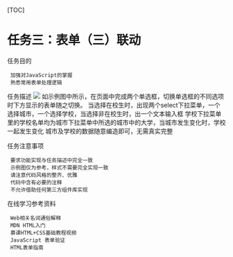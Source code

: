 [TOC]
# 任务三：表单（三）联动
 
 任务目的
 
     加强对JavaScript的掌握
     熟悉常用表单处理逻辑
 
 任务描述
 ![](http://7xrp04.com1.z0.glb.clouddn.com/task_2_31_1.jpg)
     如示例图中所示，在页面中完成两个单选框，切换单选框的不同选项时下方显示的表单随之切换。
     当选择在校生时，出现两个select下拉菜单，一个选择城市，一个选择学校，当选择非在校生时，出一个文本输入框
     学校下拉菜单里的学校名单均为城市下拉菜单中所选的城市中的大学，当城市发生变化时，学校一起发生变化
     城市及学校的数据随意编造即可，无需真实完整
 
 任务注意事项
 
     要求功能实现与任务描述中完全一致
     示例图仅为参考，样式不需要完全实现一致
     请注意代码风格的整齐、优雅
     代码中含有必要的注释
     不允许借助任何第三方组件库实现
 
 在线学习参考资料
 
     Web相关名词通俗解释
     MDN HTML入门
     慕课HTML+CSS基础教程视频
     JavaScript 表单验证
     HTML表单指南
